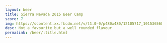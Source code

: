 ```yaml
---
layout: beer
title: Sierra Nevada 2015 Beer Camp
score: 7
img: https://scontent.xx.fbcdn.net/v/t1.0-0/p480x480/12105717_10153656863923745_5748636982943209878_n.jpg?oh=ec443a7e8d472ee275dfa1202892abd6&oe=5837F0D7
desc: Not a favourite but a well rounded flavour
permalink: /beer/:title.html
---
```

